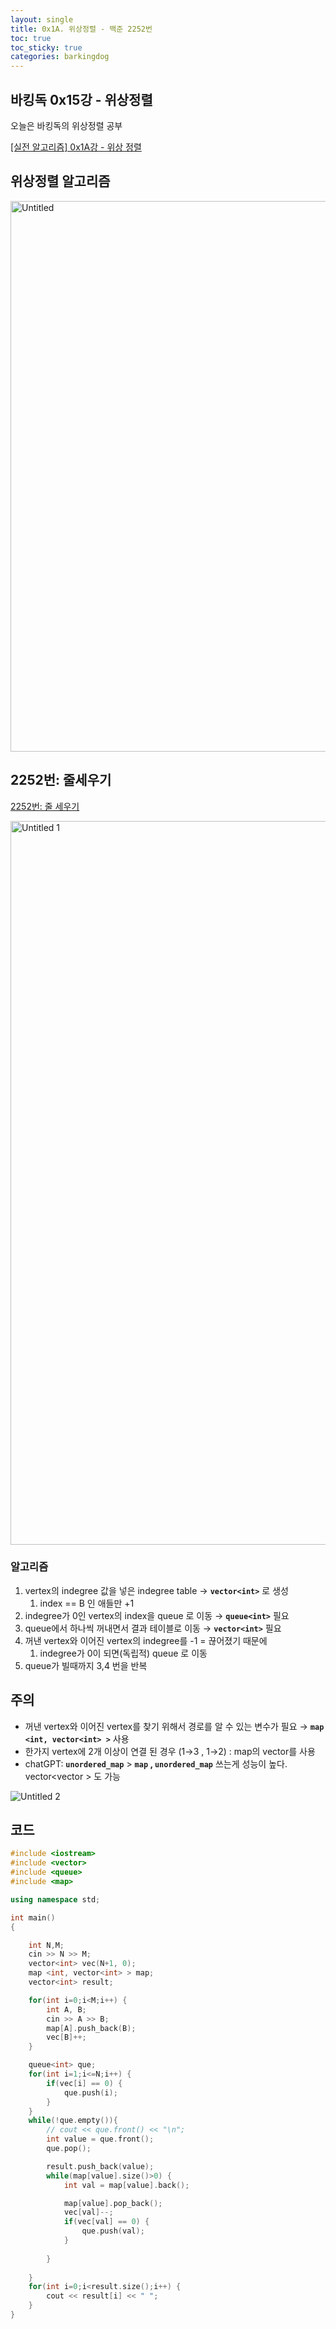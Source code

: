 ```yaml
---
layout: single
title: 0x1A. 위상정렬 - 백준 2252번
toc: true
toc_sticky: true
categories: barkingdog
---
```


## 바킹독 0x15강 - 위상정렬

오늘은 바킹독의 위상정렬 공부

[[실전 알고리즘] 0x1A강 - 위상 정렬](https://blog.encrypted.gg/1020)

## 위상정렬 알고리즘

<img width="881" alt="Untitled" src="https://github.com/KimGyeongLock/KimGyeongLock.github.io/assets/63464299/191858f1-efd9-479a-8a4b-2de1710ca09a">

## 2252번: 줄세우기

[2252번: 줄 세우기](https://www.acmicpc.net/problem/2252)

<img width="1158" alt="Untitled 1" src="https://github.com/KimGyeongLock/KimGyeongLock.github.io/assets/63464299/8dbe9322-8a6c-480f-994e-5fe2c36c9fe8">

### 알고리즘

1. vertex의 indegree 값을 넣은 indegree table → **`vector<int>`** 로 생성
    1. index == B 인 애들만 +1 
2. indegree가 0인 vertex의 index을 queue 로 이동 → **`queue<int>`** 필요
3. queue에서 하나씩 꺼내면서 결과 테이블로 이동 → **`vector<int>`** 필요
4. 꺼낸 vertex와 이어진 vertex의 indegree를 -1 = 끊어졌기 때문에
    1. indegree가 0이 되면(독립적) queue 로 이동
5. queue가 빌때까지 3,4 번을 반복

## 주의

- 꺼낸 vertex와 이어진 vertex를 찾기 위해서 경로를 알 수 있는 변수가 필요 → **`map <int, vector<int> >`** 사용
- 한가지 vertex에 2개 이상이 연결 된 경우 (1→3 , 1→2) : map의 vector를 사용
- chatGPT: **`unordered_map`** > **`map` , `unordered_map`** 쓰는게 성능이 높다.
vector<vector<int> > 도 가능

![Untitled 2](https://github.com/KimGyeongLock/KimGyeongLock.github.io/assets/63464299/34036b68-c0f3-42ab-930d-a5ef56390868)

## 코드

```cpp
#include <iostream>
#include <vector>
#include <queue>
#include <map>

using namespace std;

int main()
{

    int N,M;
    cin >> N >> M;
    vector<int> vec(N+1, 0);
    map <int, vector<int> > map;
    vector<int> result;

    for(int i=0;i<M;i++) {
        int A, B;
        cin >> A >> B;
        map[A].push_back(B);
        vec[B]++;
    }

    queue<int> que;
    for(int i=1;i<=N;i++) {
        if(vec[i] == 0) {
            que.push(i);
        }
    }
    while(!que.empty()){
        // cout << que.front() << "\n";
        int value = que.front();
        que.pop();

        result.push_back(value);
        while(map[value].size()>0) {
            int val = map[value].back();

            map[value].pop_back();
            vec[val]--;
            if(vec[val] == 0) {
                que.push(val);
            }
            
        }
        
    }
    for(int i=0;i<result.size();i++) {
        cout << result[i] << " ";
    }
}
```
